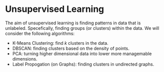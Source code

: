 # Unsupervised Learning
The aim of unsupervised learning is finding patterns in data that is unlabeled. Specefically, finding groups (or clusters) within the data. We will consider the following algorithms:

* K-Means Clustering: find $k$ clusters in the data.
* DBSCAN: finding clusters based on the density of points.
* PCA: turning higher dimensional data into lower more managemable dimensions.
* Label Propogation (on Graphs): finding clusters in undirected graphs.